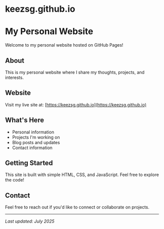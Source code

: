 # keezsg.github.io
# My Personal Website

Welcome to my personal website hosted on GitHub Pages!

## About

This is my personal website where I share my thoughts, projects, and interests.

## Website

Visit my live site at: [https://keezsg.github.io](https://keezsg.github.io)

## What's Here

- Personal information
- Projects I'm working on
- Blog posts and updates
- Contact information

## Getting Started

This site is built with simple HTML, CSS, and JavaScript. Feel free to explore the code!

## Contact

Feel free to reach out if you'd like to connect or collaborate on projects.

---

*Last updated: July 2025*

